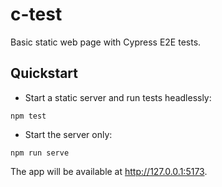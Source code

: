 # c-test

Basic static web page with Cypress E2E tests.

## Quickstart

- Start a static server and run tests headlessly:

```
npm test
```

- Start the server only:

```
npm run serve
```

The app will be available at http://127.0.0.1:5173.
